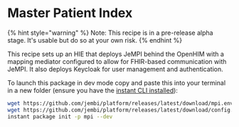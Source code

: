 # Master Patient Index

{% hint style="warning" %}
Note: This recipe is in a pre-release alpha stage. It's usable but do so at your own risk.
{% endhint %}

This recipe sets up an HIE that deploys JeMPI behind the OpenHIM with a mapping mediator configured to allow for FHIR-based communication with JeMPI. It also deploys Keycloak for user management and authentication.

To launch this package in dev mode copy and paste this into your terminal in a new folder (ensure you have the [instant CLI installed](https://jembi.gitbook.io/instant-v2/getting-started/quick-start)):

```bash
wget https://github.com/jembi/platform/releases/latest/download/mpi.env && \
wget https://github.com/jembi/platform/releases/latest/download/config.yaml && \
instant package init -p mpi --dev
```
